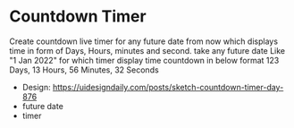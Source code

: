 # Countdown Timer

Create countdown live timer for any future date from now which displays time in form of Days, Hours, minutes and second.
take any future date Like "1 Jan 2022" for which timer display time countdown in below format 123 Days, 13 Hours, 56 Minutes, 32 Seconds

-   Design: https://uidesigndaily.com/posts/sketch-countdown-timer-day-876
-   future date
-   timer


